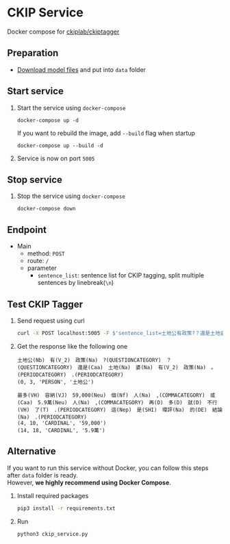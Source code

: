 # CKIP Service
Docker compose for [ckiplab/ckiptagger](https://github.com/ckiplab/ckiptagger)

## Preparation
- [Download model files](https://github.com/ckiplab/ckiptagger#1-download-model-files) and put into `data` folder

## Start service
1. Start the service using `docker-compose`
    ```
    docker-compose up -d
    ```
    If you want to rebuild the image, add `--build` flag when startup
    ```
    docker-compose up --build -d
    ```
2. Service is now on port `5005`

## Stop service
1. Stop the service using `docker-compose`
    ```
    docker-compose down
    ```

## Endpoint
- Main
    - method: `POST`
    - route: `/`
    - parameter
        - `sentence_list`: sentence list for CKIP tagging, split multiple sentences by linebreak(`\n`)

## Test CKIP Tagger
1. Send request using curl
    ``` bash
    curl -X POST localhost:5005 -F $'sentence_list=土地公有政策?？還是土地婆有政策。.\n最多容納59,000個人,或5.9萬人,再多就不行了.這是環評的結論.'
    ```
2. Get the response like the following one
    ```
    土地公(Nb)　有(V_2)　政策(Na)　?(QUESTIONCATEGORY)　？(QUESTIONCATEGORY)　還是(Caa)　土地(Na)　婆(Na)　有(V_2)　政策(Na)　。(PERIODCATEGORY)　.(PERIODCATEGORY)　
    (0, 3, 'PERSON', '土地公')

    最多(VH)　容納(VJ)　59,000(Neu)　個(Nf)　人(Na)　,(COMMACATEGORY)　或(Caa)　5.9萬(Neu)　人(Na)　,(COMMACATEGORY)　再(D)　多(D)　就(D)　不行(VH)　了(T)　.(PERIODCATEGORY)　這(Nep)　是(SHI)　環評(Na)　的(DE)　結論(Na)　.(PERIODCATEGORY)　
    (4, 10, 'CARDINAL', '59,000')
    (14, 18, 'CARDINAL', '5.9萬')
    ```

## Alternative
If you want to run this service without Docker, you can follow this steps after `data` folder is ready.  
However, **we highly recommend using Docker Compose**.
1. Install required packages
    ```bash
    pip3 install -r requirements.txt
    ```
2. Run
    ```bash
    python3 ckip_service.py
    ```
